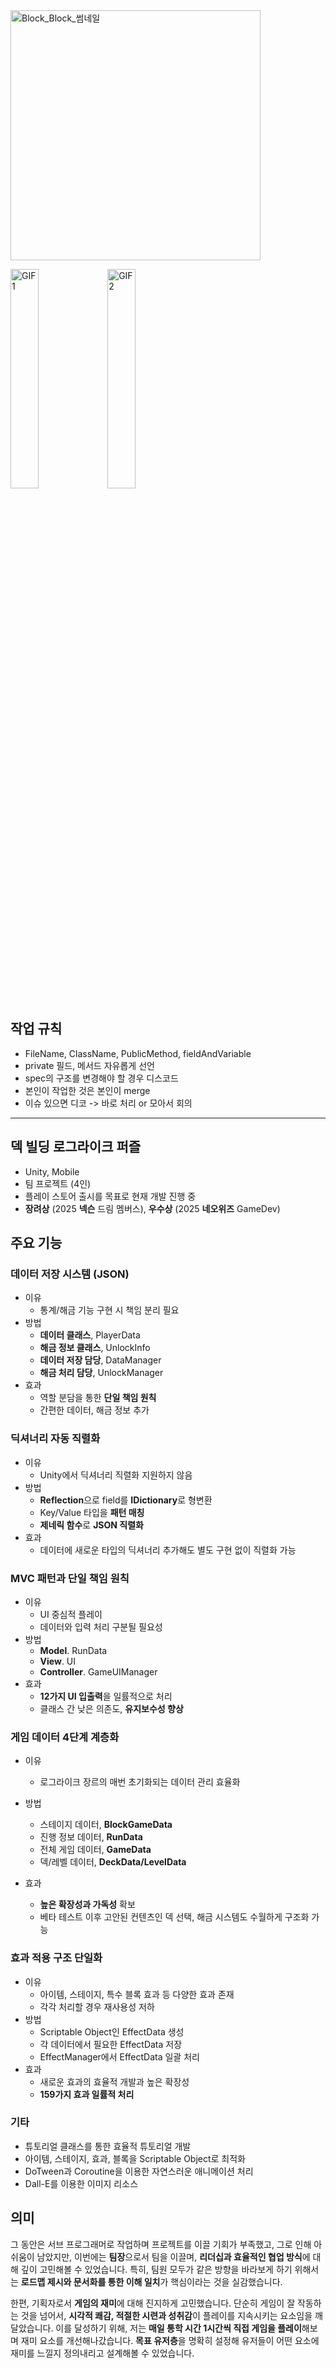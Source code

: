 <img width="400" alt="Block_Block_썸네일" src="https://github.com/user-attachments/assets/864577f1-99dd-49d4-b0dc-163845cee59d" />
<p align="left">
  <img src="https://github.com/user-attachments/assets/869dddd1-cbb9-462a-b5bd-987ef76b9f7a" width="30%" alt="GIF1" />
  <img src="https://github.com/user-attachments/assets/baaa4e5c-7d96-40d7-b781-3b7325b72e5c" width="30%" alt="GIF2" />
</p>

## 작업 규칙
- FileName, ClassName, PublicMethod, fieldAndVariable
- private 필드, 메서드 자유롭게 선언
- spec의 구조를 변경해야 할 경우 디스코드
- 본인이 작업한 것은 본인이 merge
- 이슈 있으면 디코 -> 바로 처리 or 모아서 회의
---

## 덱 빌딩 로그라이크 퍼즐
- Unity, Mobile
- 팀 프로젝트 (4인)
- 플레이 스토어 출시를 목표로 현재 개발 진행 중
- **장려상** (2025 **넥슨** 드림 멤버스), **우수상** (2025 **네오위즈** GameDev)

## 주요 기능
### 데이터 저장 시스템 (JSON)
- 이유
    - 통계/해금 기능 구현 시 책임 분리 필요
- 방법
    - **데이터 클래스**, PlayerData
    - **해금 정보 클래스**, UnlockInfo
    - **데이터 저장 담당**, DataManager
    - **해금 처리 담당**, UnlockManager
- 효과
    - 역할 분담을 통한 **단일 책임 원칙**
    - 간편한 데이터, 해금 정보 추가

### 딕셔너리 자동 직렬화
- 이유
    - Unity에서 딕셔너리 직렬화 지원하지 않음
- 방법
    - **Reflection**으로 field를 **IDictionary**로 형변환
    - Key/Value 타입을 **패턴 매칭**
    - **제네릭 함수**로 **JSON 직렬화**
- 효과
    - 데이터에 새로운 타입의 딕셔너리 추가해도 별도 구현 없이 직렬화 가능

### MVC 패턴과 단일 책임 원칙
- 이유
    - UI 중심적 플레이
    - 데이터와 입력 처리 구분될 필요성
- 방법
    - **Model**. RunData
    - **View**. UI
    - **Controller**. GameUIManager
- 효과
    - **12가지 UI 입출력**을 일률적으로 처리
    - 클래스 간 낮은 의존도, **유지보수성 향상**

### 게임 데이터 4단계 계층화
- 이유
    - 로그라이크 장르의 매번 초기화되는 데이터 관리 효율화

- 방법
    - 스테이지 데이터, **BlockGameData**
    - 진행 정보 데이터, **RunData**
    - 전체 게임 데이터, **GameData**
    - 덱/레벨 데이터, **DeckData/LevelData**
- 효과
    - **높은 확장성과 가독성** 확보
    - 베타 테스트 이후 고안된 컨텐츠인 덱 선택, 해금 시스템도 수월하게 구조화 가능

### 효과 적용 구조 단일화
- 이유
    - 아이템, 스테이지, 특수 블록 효과 등 다양한 효과 존재
    - 각각 처리할 경우 재사용성 저하
- 방법
    - Scriptable Object인 EffectData 생성
    - 각 데이터에서 필요한 EffectData 저장
    - EffectManager에서 EffectData 일괄 처리
- 효과
    - 새로운 효과의 효율적 개발과 높은 확장성
    - **159가지 효과 일률적 처리**

### 기타
- 튜토리얼 클래스를 통한 효율적 튜토리얼 개발
- 아이템, 스테이지, 효과, 블록을 Scriptable Object로 최적화
- DoTween과 Coroutine을 이용한 자연스러운 애니메이션 처리
- Dall-E를 이용한 이미지 리소스

## 의미
그 동안은 서브 프로그래머로 작업하며 프로젝트를 이끌 기회가 부족했고, 그로 인해 아쉬움이 남았지만, 
이번에는 **팀장**으로서 팀을 이끌며, **리더십과 효율적인 협업 방식**에 대해 깊이 고민해볼 수 있었습니다. 
특히, 팀원 모두가 같은 방향을 바라보게 하기 위해서는 **로드맵 제시와 문서화를 통한 이해 일치**가 핵심이라는 것을 실감했습니다.

한편, 기획자로서 **게임의 재미**에 대해 진지하게 고민했습니다. 단순히 게임이 잘 작동하는 것을 넘어서, 
**시각적 쾌감, 적절한 시련과 성취감**이 플레이를 지속시키는 요소임을 깨달았습니다. 이를 달성하기 위해, 저는 **매일 통학 시간 1시간씩 직접 게임을 플레이**해보며 재미 요소를 개선해나갔습니다. **목표 유저층**을 명확히 설정해 유저들이 어떤 요소에 재미를 느낄지 정의내리고 설계해볼 수 있었습니다.

